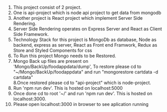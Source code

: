 1. This project consist of 2 project.<br/>
2. One is api-project which is node api project to get data from mongodb<br/>
3. Another project is React project which implement Server Side Rendering.<br/>
4. Server Side Rendering operates on Express Server and React as Client Side Framework.<br/>
5. Technology Stack for this project is MongoDb as database, Node as backend, express as server, React as Front end Framwork, Redux as Store
and Styled Components for css<br/>
6. To Run this project Mongo needs to be Restored.<br/>
7. Mongo Back up files are present on 'Mongo/BackUp/foodappdata/dump', To restore please cd to "~/Mongo/BackUp/foodappdata" and run "mongorestore cartdata -d cartdata"<br/>
8.Once restored please cd to "api-project" which is node-project.<br/>
9. Run 'npm run dev'. This is hosted on localhost:5000<br/>
10. Once done cd to root '~/' and run 'npm run dev'. This is hosted on localhost:3000.<br/>
11. Please open localhost:3000 in browser to see aplication running
